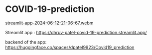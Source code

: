 # COVID-19-prediction

[streamlit-app-2024-06-12-21-06-67.webm](https://github.com/dhruvpatel2308/COVID-19-prediction/assets/56676428/04a966a6-cc2b-4f2b-9f14-3569924f8ec2)


Streamlit app : https://dhruv-patel-covid-19-prediction.streamlit.app/

backend of the app: https://huggingface.co/spaces/dpatel9923/Covid19_prediction
